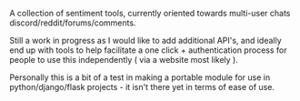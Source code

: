 A collection of sentiment tools, currently oriented towards multi-user chats discord/reddit/forums/comments.

Still a work in progress as I would like to add additional API's, and ideally end up with tools to help facilitate a one click + authentication process for people to use this independently ( via a website most likely ).

Personally this is a bit of a test in making a portable module for use in python/django/flask projects - it isn't there yet in terms of ease of use.

